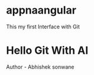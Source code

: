 # appnaangular
This my first Interface with Git
<h1>Hello Git With AI</h1>
Author - Abhishek sonwane
